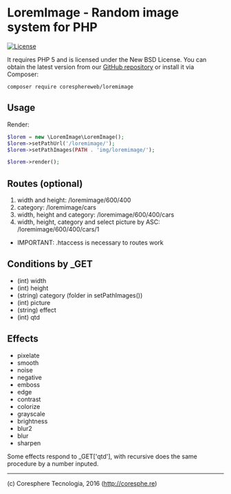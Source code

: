 LoremImage - Random image system for PHP
========================

[![License](https://img.shields.io/badge/license-New%20BSD-blue.svg)](https://github.com/coresphereweb/loremimage/blob/master/license.md)


It requires PHP 5
and is licensed under the New BSD License. You can obtain the latest version from
our [GitHub repository](https://github.com/coresphereweb/loremimage/releases) or install it via Composer:

```
composer require coresphereweb/loremimage
```

Usage
-----

Render:

```php
$lorem = new \LoremImage\LoremImage();
$lorem->setPathUrl('/loremimage/');
$lorem->setPathImages(PATH . 'img/loremimage/');

$lorem->render();
```

Routes (optional)
-----
1. width and height: /loremimage/600/400
2. category: /loremimage/cars
3. width, height and category: /loremimage/600/400/cars
4. width, height, category and select picture by ASC: /loremimage/600/400/cars/1

* IMPORTANT: .htaccess is necessary to routes work

Conditions by _GET
-----
- (int) width
- (int) height
- (string) category (folder in setPathImages())
- (int) picture
- (string) effect
- (int) qtd


Effects 
-----
- pixelate
- smooth
- noise
- negative
- emboss
- edge
- contrast
- colorize
- grayscale
- brightness
- blur2
- blur
- sharpen

Some effects respond to _GET['qtd'], with recursive does the same procedure by a number inputed.


-----
(c) Coresphere Tecnologia, 2016 (http://coresphe.re)
